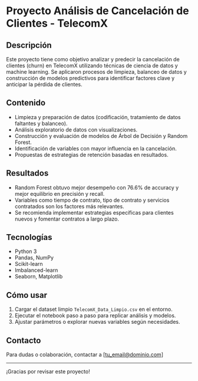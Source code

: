 # Proyecto Análisis de Cancelación de Clientes - TelecomX

## Descripción

Este proyecto tiene como objetivo analizar y predecir la cancelación de clientes (churn) en TelecomX utilizando técnicas de ciencia de datos y machine learning. Se aplicaron procesos de limpieza, balanceo de datos y construcción de modelos predictivos para identificar factores clave y anticipar la pérdida de clientes.

## Contenido

- Limpieza y preparación de datos (codificación, tratamiento de datos faltantes y balanceo).
- Análisis exploratorio de datos con visualizaciones.
- Construcción y evaluación de modelos de Árbol de Decisión y Random Forest.
- Identificación de variables con mayor influencia en la cancelación.
- Propuestas de estrategias de retención basadas en resultados.

## Resultados

- Random Forest obtuvo mejor desempeño con 76.6% de accuracy y mejor equilibrio en precisión y recall.
- Variables como tiempo de contrato, tipo de contrato y servicios contratados son los factores más relevantes.
- Se recomienda implementar estrategias específicas para clientes nuevos y fomentar contratos a largo plazo.

## Tecnologías

- Python 3
- Pandas, NumPy
- Scikit-learn
- Imbalanced-learn
- Seaborn, Matplotlib

## Cómo usar

1. Cargar el dataset limpio `TelecomX_Data_Limpio.csv` en el entorno.
2. Ejecutar el notebook paso a paso para replicar análisis y modelos.
3. Ajustar parámetros o explorar nuevas variables según necesidades.

## Contacto

Para dudas o colaboración, contactar a [tu_email@dominio.com]

---

¡Gracias por revisar este proyecto!
